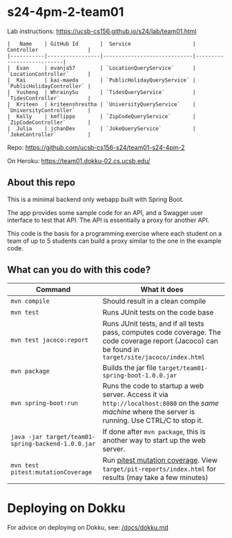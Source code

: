 # s24-4pm-2-team01

Lab instructions: <https://ucsb-cs156.github.io/s24/lab/team01.html>


```
|   Name    | GitHub Id       |  Service                    | Controller                |
|-----------|-----------------|-----------------------------|---------------------------|
|  Evan     | evanja57        | `LocationQueryService`      | `LocationController`      |
|  Kai      | kai-maeda       | `PublicHolidayQueryService` | `PublicHolidayController` |
|  Yusheng  | WhrainySu       | `TidesQueryService`         | `TidesController`         |
|  Kriteen  | kriteenshrestha | `UniversityQueryService`    | `UniversityController`    |
|  Kelly    | kmflippo        | `ZipCodeQueryService`       | `ZipCodeController`       |
|  Julia    | jchanDev        | `JokeQueryService`          | `JokeController`          |
```

Repo: https://github.com/ucsb-cs156-s24/team01-s24-4pm-2

On Heroku: https://team01.dokku-02.cs.ucsb.edu/

## About this repo

This is a minimal backend only webapp built with Spring Boot.

The app provides some sample code for an API, and a Swagger user interface
to test that API.  The API is essentially a proxy for another API.

This code is the basis for a programming exercise where each student on a
team of up to 5 students can build a proxy similar to the one in the example code.

## What can you do with this code?

| Command | What it does   |
|----------|---------------------------------------|
| `mvn compile` | Should result in a clean compile |
| `mvn test` | Runs JUnit tests on the code base |
| `mvn test jacoco:report` | Runs JUnit tests, and if all tests pass, computes code coverage.  The code coverage report (Jacoco) can be found in `target/site/jacoco/index.html` |
| `mvn package` | Builds the jar file `target/team01-spring-boot-1.0.0.jar` |
| `mvn spring-boot:run` | Runs the code to startup a web server.  Access it via `http://localhost:8080` on the *same machine* where the server is running.  Use CTRL/C to stop it. |
| `java -jar target/team01-spring-backend-1.0.0.jar` | If done after `mvn package`, this is another way to start up the web server.|
| `mvn test pitest:mutationCoverage` | Run [pitest mutation coverage](https://pitest.org).  View `target/pit-reports/index.html` for results (may take a few minutes)|

# Deploying on Dokku

For advice on deploying on Dokku, see: [/docs/dokku.md](/docs/dokku.md)

